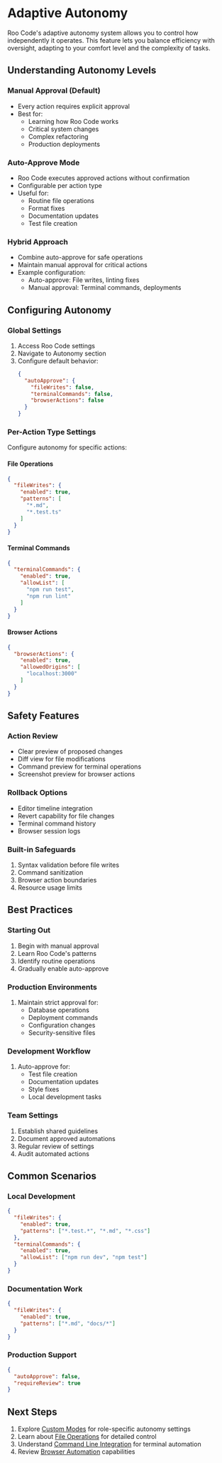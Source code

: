 # Adaptive Autonomy

Roo Code's adaptive autonomy system allows you to control how independently it operates. This feature lets you balance efficiency with oversight, adapting to your comfort level and the complexity of tasks.

## Understanding Autonomy Levels

### Manual Approval (Default)
- Every action requires explicit approval
- Best for:
  * Learning how Roo Code works
  * Critical system changes
  * Complex refactoring
  * Production deployments

### Auto-Approve Mode
- Roo Code executes approved actions without confirmation
- Configurable per action type
- Useful for:
  * Routine file operations
  * Format fixes
  * Documentation updates
  * Test file creation

### Hybrid Approach
- Combine auto-approve for safe operations
- Maintain manual approval for critical actions
- Example configuration:
  * Auto-approve: File writes, linting fixes
  * Manual approval: Terminal commands, deployments

## Configuring Autonomy

### Global Settings
1. Access Roo Code settings
2. Navigate to Autonomy section
3. Configure default behavior:
   ```json
   {
     "autoApprove": {
       "fileWrites": false,
       "terminalCommands": false,
       "browserActions": false
     }
   }
   ```

### Per-Action Type Settings
Configure autonomy for specific actions:

#### File Operations
```json
{
  "fileWrites": {
    "enabled": true,
    "patterns": [
      "*.md",
      "*.test.ts"
    ]
  }
}
```

#### Terminal Commands
```json
{
  "terminalCommands": {
    "enabled": true,
    "allowList": [
      "npm run test",
      "npm run lint"
    ]
  }
}
```

#### Browser Actions
```json
{
  "browserActions": {
    "enabled": true,
    "allowedOrigins": [
      "localhost:3000"
    ]
  }
}
```

## Safety Features

### Action Review
- Clear preview of proposed changes
- Diff view for file modifications
- Command preview for terminal operations
- Screenshot preview for browser actions

### Rollback Options
- Editor timeline integration
- Revert capability for file changes
- Terminal command history
- Browser session logs

### Built-in Safeguards
1. Syntax validation before file writes
2. Command sanitization
3. Browser action boundaries
4. Resource usage limits

## Best Practices

### Starting Out
1. Begin with manual approval
2. Learn Roo Code's patterns
3. Identify routine operations
4. Gradually enable auto-approve

### Production Environments
1. Maintain strict approval for:
   - Database operations
   - Deployment commands
   - Configuration changes
   - Security-sensitive files

### Development Workflow
1. Auto-approve for:
   - Test file creation
   - Documentation updates
   - Style fixes
   - Local development tasks

### Team Settings
1. Establish shared guidelines
2. Document approved automations
3. Regular review of settings
4. Audit automated actions

## Common Scenarios

### Local Development
```json
{
  "fileWrites": {
    "enabled": true,
    "patterns": ["*.test.*", "*.md", "*.css"]
  },
  "terminalCommands": {
    "enabled": true,
    "allowList": ["npm run dev", "npm test"]
  }
}
```

### Documentation Work
```json
{
  "fileWrites": {
    "enabled": true,
    "patterns": ["*.md", "docs/*"]
  }
}
```

### Production Support
```json
{
  "autoApprove": false,
  "requireReview": true
}
```

## Next Steps

1. Explore [Custom Modes](custom-modes.md) for role-specific autonomy settings
2. Learn about [File Operations](file-operations.md) for detailed control
3. Understand [Command Line Integration](command-line.md) for terminal automation
4. Review [Browser Automation](browser-automation.md) capabilities